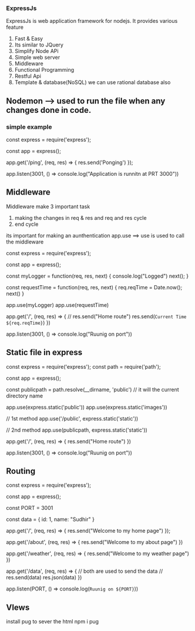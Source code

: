 ### ExpressJs
ExpressJs is web application framework for nodejs.
It provides various feature 
1. Fast & Easy
2. Its similar to JQuery
3. Simplify Node APi
4. Simple web server
5. Middleware
6. Functional Programming
4. Restful Api
7. Template & database(NoSQL) we can use rational database also


## Nodemon --> used to run the file when any changes done in code.

### simple example
const express = require('express');

const app = express();

app.get('/ping', (req, res) => {
    res.send('Ponging')
});

app.listen(3001, () => console.log("Application is runnitn at PRT 3000"))

## Middleware
Middleware make 3 important task
1. making the changes in req & res and req and res cycle
2. end cycle

its important for making an aunthentication
app.use ==> use is used to call the middleware

const express = require('express');

const app = express();

const myLogger = function(req, res, next) {
    console.log("Logged")
    next();
}

const requestTime = function(req, res, next) {
    req.reqTime = Date.now();
    next()
}

app.use(myLogger)
app.use(requestTime)

app.get('/', (req, res) => {
    // res.send("Home route")
    res.send(`Current Time ${req.reqTime}`)
})

app.listen(3001, () => console.log("Ruunig on port"))

## Static file in express
const express = require('express');
const path = require('path');

const app = express();

const publicpath = path.resolve(__dirname, 'public') // it will the current directory name

app.use(express.static('public'))
app.use(express.static('images'))

// 1st method
app.use('/public', express.static('static'))

// 2nd method
app.use(publicpath, express.static('static'))

app.get('/', (req, res) => {
    res.send("Home route")
})

app.listen(3001, () => console.log("Ruunig on port"))


## Routing
const express = require('express');

const app = express();

const PORT = 3001

const data = {
    id: 1,
    name: "Sudhir"
}

app.get('/', (req, res) => {
    res.send("Welcome to my home page")
});

app.get('/about', (req, res) => {
    res.send("Welcome to my about page")
})

app.get('/weather', (req, res) => {
    res.send("Welcome to my weather page")
})

app.get('/data', (req, res) => {
    // both are used to send the data
    // res.send(data)
    res.json(data)
})

app.listen(PORT, () => console.log(`Ruunig on ${PORT}`))


## VIews
install pug to sever the html
npm i pug
